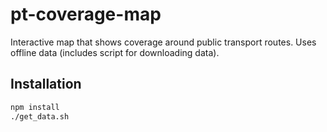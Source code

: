 # pt-coverage-map
Interactive map that shows coverage around public transport routes. Uses offline data (includes script for downloading data).

## Installation
```sh
npm install
./get_data.sh
```

